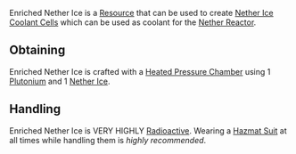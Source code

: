 Enriched Nether Ice is a [Resource](https://github.com/Slimefun/Slimefun4/wiki/Resources) that can be used to create [Nether Ice Coolant Cells](https://github.com/Slimefun/Slimefun4/wiki/Nether-Ice-Coolant-Cell) which can be used as coolant for the [Nether Reactor](https://github.com/Slimefun/Slimefun4/wiki/Nether-Star-Reactor).

## Obtaining
Enriched Nether Ice is crafted with a [Heated Pressure Chamber](https://github.com/Slimefun/Slimefun4/wiki/Heated-Pressure-Chamber) using 1 [Plutonium](https://github.com/Slimefun/Slimefun4/wiki/Plutonium) and 1 [Nether Ice](https://github.com/Slimefun/Slimefun4/wiki/Nether-Ice).

## Handling
Enriched Nether Ice is VERY HIGHLY [Radioactive](https://github.com/Slimefun/Slimefun4/wiki/Radiation). Wearing a [Hazmat Suit](https://github.com/Slimefun/Slimefun4/wiki/Armor#hazmat-suit) at all times while handling them is *highly recommended*. 
